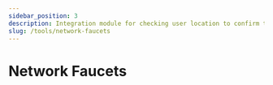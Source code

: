 ```yaml
---
sidebar_position: 3
description: Integration module for checking user location to confirm transactions.
slug: /tools/network-faucets
---
```


# Network Faucets

